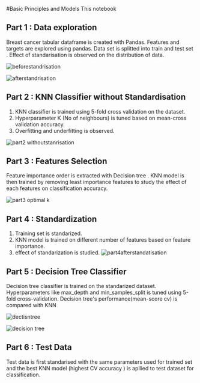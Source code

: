#Basic Principles and Models
This notebook 

## Part 1 : Data exploration
Breast cancer tabular dataframe is created with Pandas. Features and targets are explored using pandas. Data set is splitted into train and test set . Effect of standarisation is observed on the distribution of data.

![beforestandrisation](https://github.com/Jigmiey/APS1070_UofT_Project1/assets/48585119/bf0d99fd-9ee9-4d1c-a945-11b52fe754d4)

![afterstandrisation](https://github.com/Jigmiey/APS1070_UofT_Project1/assets/48585119/4160df80-4c57-49b2-b8dd-01443d818f85)

## Part 2 : KNN Classifier without Standardisation
1. KNN classifier is trained using 5-fold cross validation on the dataset. 
2. Hyperparameter K (No of neighbours) is tuned based on mean-cross validation accuracy.
3. Overfitting and underfitting is observed.

   
![part2 withoutstanrisation](https://github.com/Jigmiey/APS1070_UofT_Project1/assets/48585119/450d54d1-a1d8-4ac8-8060-88b31227c2fa)

## Part 3 : Features Selection
Feature importance order is extracted with Decision tree . KNN model is then trained by removing least importance features to study the effect of each features on classification accuracy.

![part3 optimal k](https://github.com/Jigmiey/APS1070_UofT_Project1/assets/48585119/b08f9020-4f47-4b87-a384-1c9926c1305d)

## Part 4 : Standardization 
1. Training set is standarized.
2. KNN model is trained on different number of features based on feature importance.
3. effect of standarization is studied.
   ![part4afterstandatisation](https://github.com/Jigmiey/APS1070_UofT_Project1/assets/48585119/9fe76969-fdba-4ccd-9378-3d95210afa46)


## Part 5 : Decision Tree Classifier 
Decision tree classifier is trained on the standarized dataset. Hyperparameters like max_depth and min_samples_split is tuned using 5-fold cross-validation.
Decision tree's performance(mean-score cv) is compared with KNN

![dectisntree](https://github.com/Jigmiey/APS1070_UofT_Project1/assets/48585119/81bfa7a5-e30e-4d73-9d08-dd29c957084f)


![decision tree](https://github.com/Jigmiey/APS1070_UofT_Project1/assets/48585119/d28513c8-be03-45b7-bfb7-74d7c3655c7b)

## Part 6 : Test Data
Test data is first standarised with the same parameters used for trained set and the best KNN model (highest CV accuracy ) is apllied to test dataset for classification.

